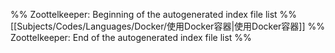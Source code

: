 %% Zoottelkeeper: Beginning of the autogenerated index file list  %%
 [[Subjects/Codes/Languages/Docker/使用Docker容器|使用Docker容器]]
%% Zoottelkeeper: End of the autogenerated index file list  %%
